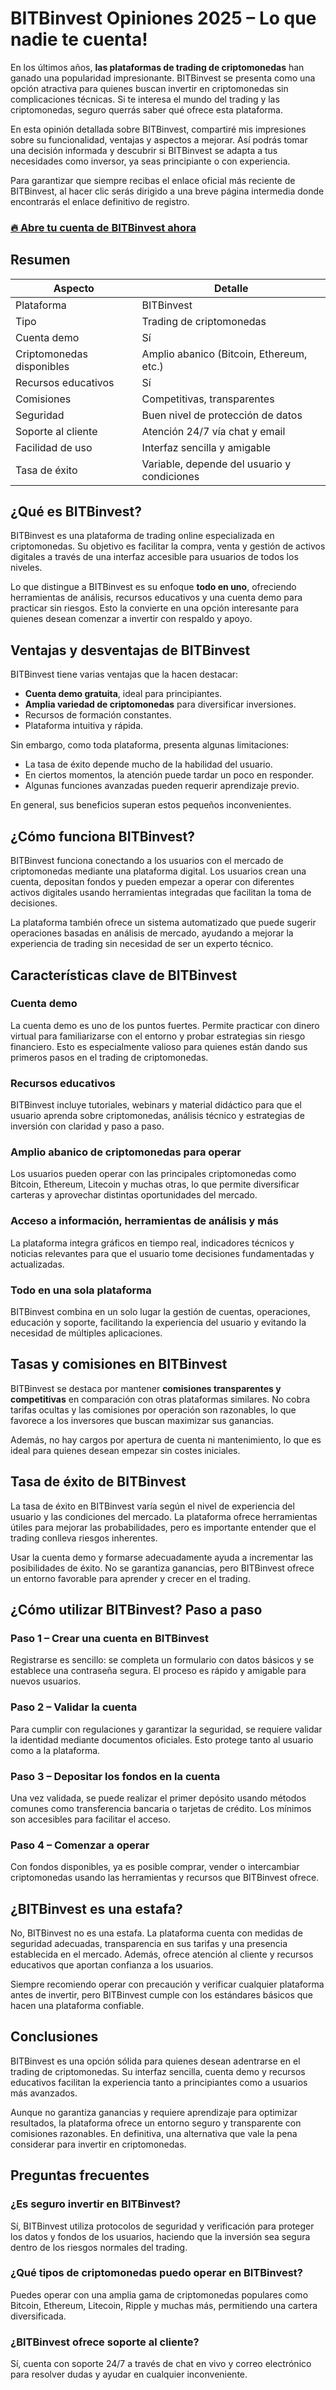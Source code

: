 # BITBinvest Opiniones 2025 – Lo que nadie te cuenta!
 

En los últimos años, **las plataformas de trading de criptomonedas** han ganado una popularidad impresionante. BITBinvest se presenta como una opción atractiva para quienes buscan invertir en criptomonedas sin complicaciones técnicas. Si te interesa el mundo del trading y las criptomonedas, seguro querrás saber qué ofrece esta plataforma.

En esta opinión detallada sobre BITBinvest, compartiré mis impresiones sobre su funcionalidad, ventajas y aspectos a mejorar. Así podrás tomar una decisión informada y descubrir si BITBinvest se adapta a tus necesidades como inversor, ya seas principiante o con experiencia.

Para garantizar que siempre recibas el enlace oficial más reciente de BITBinvest, al hacer clic serás dirigido a una breve página intermedia donde encontrarás el enlace definitivo de registro.

### [🔥 Abre tu cuenta de BITBinvest ahora](https://github.com/ToddLevy5497/aider/blob/main/441es.md)
## Resumen

| Aspecto                  | Detalle                                      |
|-------------------------|----------------------------------------------|
| Plataforma              | BITBinvest                                   |
| Tipo                   | Trading de criptomonedas                      |
| Cuenta demo             | Sí                                           |
| Criptomonedas disponibles| Amplio abanico (Bitcoin, Ethereum, etc.)    |
| Recursos educativos      | Sí                                           |
| Comisiones              | Competitivas, transparentes                   |
| Seguridad               | Buen nivel de protección de datos             |
| Soporte al cliente      | Atención 24/7 vía chat y email                 |
| Facilidad de uso        | Interfaz sencilla y amigable                   |
| Tasa de éxito           | Variable, depende del usuario y condiciones   |

## ¿Qué es BITBinvest?

BITBinvest es una plataforma de trading online especializada en criptomonedas. Su objetivo es facilitar la compra, venta y gestión de activos digitales a través de una interfaz accesible para usuarios de todos los niveles.

Lo que distingue a BITBinvest es su enfoque **todo en uno**, ofreciendo herramientas de análisis, recursos educativos y una cuenta demo para practicar sin riesgos. Esto la convierte en una opción interesante para quienes desean comenzar a invertir con respaldo y apoyo.

## Ventajas y desventajas de BITBinvest

BITBinvest tiene varias ventajas que la hacen destacar:

- **Cuenta demo gratuita**, ideal para principiantes.
- **Amplia variedad de criptomonedas** para diversificar inversiones.
- Recursos de formación constantes.
- Plataforma intuitiva y rápida.

Sin embargo, como toda plataforma, presenta algunas limitaciones:

- La tasa de éxito depende mucho de la habilidad del usuario.
- En ciertos momentos, la atención puede tardar un poco en responder.
- Algunas funciones avanzadas pueden requerir aprendizaje previo.

En general, sus beneficios superan estos pequeños inconvenientes.

## ¿Cómo funciona BITBinvest?

BITBinvest funciona conectando a los usuarios con el mercado de criptomonedas mediante una plataforma digital. Los usuarios crean una cuenta, depositan fondos y pueden empezar a operar con diferentes activos digitales usando herramientas integradas que facilitan la toma de decisiones.

La plataforma también ofrece un sistema automatizado que puede sugerir operaciones basadas en análisis de mercado, ayudando a mejorar la experiencia de trading sin necesidad de ser un experto técnico.

## Características clave de BITBinvest

### Cuenta demo

La cuenta demo es uno de los puntos fuertes. Permite practicar con dinero virtual para familiarizarse con el entorno y probar estrategias sin riesgo financiero. Esto es especialmente valioso para quienes están dando sus primeros pasos en el trading de criptomonedas.

### Recursos educativos

BITBinvest incluye tutoriales, webinars y material didáctico para que el usuario aprenda sobre criptomonedas, análisis técnico y estrategias de inversión con claridad y paso a paso.

### Amplio abanico de criptomonedas para operar

Los usuarios pueden operar con las principales criptomonedas como Bitcoin, Ethereum, Litecoin y muchas otras, lo que permite diversificar carteras y aprovechar distintas oportunidades del mercado.

### Acceso a información, herramientas de análisis y más

La plataforma integra gráficos en tiempo real, indicadores técnicos y noticias relevantes para que el usuario tome decisiones fundamentadas y actualizadas.

### Todo en una sola plataforma

BITBinvest combina en un solo lugar la gestión de cuentas, operaciones, educación y soporte, facilitando la experiencia del usuario y evitando la necesidad de múltiples aplicaciones.

## Tasas y comisiones en BITBinvest

BITBinvest se destaca por mantener **comisiones transparentes y competitivas** en comparación con otras plataformas similares. No cobra tarifas ocultas y las comisiones por operación son razonables, lo que favorece a los inversores que buscan maximizar sus ganancias.

Además, no hay cargos por apertura de cuenta ni mantenimiento, lo que es ideal para quienes desean empezar sin costes iniciales.

## Tasa de éxito de BITBinvest

La tasa de éxito en BITBinvest varía según el nivel de experiencia del usuario y las condiciones del mercado. La plataforma ofrece herramientas útiles para mejorar las probabilidades, pero es importante entender que el trading conlleva riesgos inherentes.

Usar la cuenta demo y formarse adecuadamente ayuda a incrementar las posibilidades de éxito. No se garantiza ganancias, pero BITBinvest ofrece un entorno favorable para aprender y crecer en el trading.

## ¿Cómo utilizar BITBinvest? Paso a paso

### Paso 1 – Crear una cuenta en BITBinvest

Registrarse es sencillo: se completa un formulario con datos básicos y se establece una contraseña segura. El proceso es rápido y amigable para nuevos usuarios.

### Paso 2 – Validar la cuenta

Para cumplir con regulaciones y garantizar la seguridad, se requiere validar la identidad mediante documentos oficiales. Esto protege tanto al usuario como a la plataforma.

### Paso 3 – Depositar los fondos en la cuenta

Una vez validada, se puede realizar el primer depósito usando métodos comunes como transferencia bancaria o tarjetas de crédito. Los mínimos son accesibles para facilitar el acceso.

### Paso 4 – Comenzar a operar

Con fondos disponibles, ya es posible comprar, vender o intercambiar criptomonedas usando las herramientas y recursos que BITBinvest ofrece.

## ¿BITBinvest es una estafa?

No, BITBinvest no es una estafa. La plataforma cuenta con medidas de seguridad adecuadas, transparencia en sus tarifas y una presencia establecida en el mercado. Además, ofrece atención al cliente y recursos educativos que aportan confianza a los usuarios.

Siempre recomiendo operar con precaución y verificar cualquier plataforma antes de invertir, pero BITBinvest cumple con los estándares básicos que hacen una plataforma confiable.

## Conclusiones

BITBinvest es una opción sólida para quienes desean adentrarse en el trading de criptomonedas. Su interfaz sencilla, cuenta demo y recursos educativos facilitan la experiencia tanto a principiantes como a usuarios más avanzados.

Aunque no garantiza ganancias y requiere aprendizaje para optimizar resultados, la plataforma ofrece un entorno seguro y transparente con comisiones razonables. En definitiva, una alternativa que vale la pena considerar para invertir en criptomonedas.

## Preguntas frecuentes

### ¿Es seguro invertir en BITBinvest?

Sí, BITBinvest utiliza protocolos de seguridad y verificación para proteger los datos y fondos de los usuarios, haciendo que la inversión sea segura dentro de los riesgos normales del trading.

### ¿Qué tipos de criptomonedas puedo operar en BITBinvest?

Puedes operar con una amplia gama de criptomonedas populares como Bitcoin, Ethereum, Litecoin, Ripple y muchas más, permitiendo una cartera diversificada.

### ¿BITBinvest ofrece soporte al cliente?

Sí, cuenta con soporte 24/7 a través de chat en vivo y correo electrónico para resolver dudas y ayudar en cualquier inconveniente.